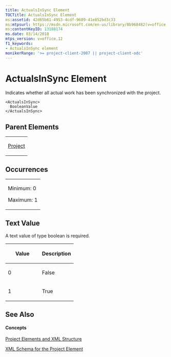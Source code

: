 ```yaml
---
title: ActualsInSync Element
TOCTitle: ActualsInSync Element
ms:assetid: 42d65b61-4953-4cdf-9609-41e852bd3c33
ms:mtpsurl: https://msdn.microsoft.com/en-us/library/Bb968482(v=office.12)
ms:contentKeyID: 13188174
ms.date: 03/14/2018
mtps_version: v=office.12
f1_keywords:
- ActualsInSync element
monikerRange: '>= project-client-2007 || project-client-odc'
---
```


# ActualsInSync Element




Indicates whether all actual work has been synchronized with the project.

    <ActualsInSync>
      BooleanValue
    </ActualsInSync>

## Parent Elements

<table>
<colgroup>
<col style="width: 100%" />
</colgroup>
<tbody>
<tr class="odd">
<td><p><a href="project-element.md">Project</a></p></td>
</tr>
</tbody>
</table>

## Occurrences

<table>
<colgroup>
<col style="width: 100%" />
</colgroup>
<tbody>
<tr class="odd">
<td><p>Minimum: 0</p>
<p>Maximum: 1</p></td>
</tr>
</tbody>
</table>

## Text Value

A text value of type boolean is required.

<table>
<colgroup>
<col style="width: 50%" />
<col style="width: 50%" />
</colgroup>
<thead>
<tr class="header">
<th><p>Value</p></th>
<th><p>Description</p></th>
</tr>
</thead>
<tbody>
<tr class="odd">
<td><p>0</p></td>
<td><p>False</p></td>
</tr>
<tr class="even">
<td><p>1</p></td>
<td><p>True</p></td>
</tr>
</tbody>
</table>

## See Also

#### Concepts

[Project Elements and XML Structure](project-elements-and-xml-structure.md)

[XML Schema for the Project Element](xml-schema-for-the-project-element.md)

